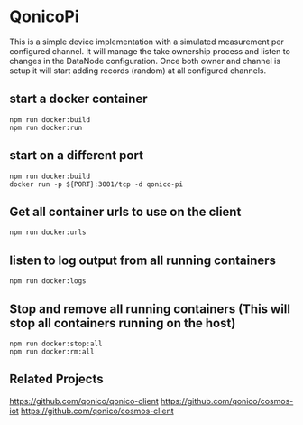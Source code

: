 # QonicoPi
This is a simple device implementation with a simulated measurement per configured channel. It will manage the take ownership process and listen to changes in the DataNode configuration. Once both owner and channel is setup it will start adding records (random) at all configured channels.

## start a docker container
```
npm run docker:build
npm run docker:run
```

## start on a different port
```
npm run docker:build
docker run -p ${PORT}:3001/tcp -d qonico-pi
```

## Get all container urls to use on the client
```
npm run docker:urls
```

## listen to log output from all running containers
```
npm run docker:logs
```

## Stop and remove all running containers (This will stop all containers running on the host)
```
npm run docker:stop:all
npm run docker:rm:all
```

## Related Projects
https://github.com/qonico/qonico-client
https://github.com/qonico/cosmos-iot
https://github.com/qonico/cosmos-client

